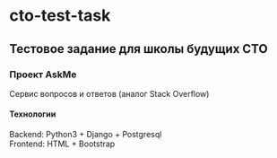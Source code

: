 # cto-test-task
 
## Тестовое задание для школы будущих CTO

### Проект AskMe

Сервис вопросов и ответов (аналог Stack Overflow) 
  
#### Технологии
Backend: Python3 + Django + Postgresql  
Frontend: HTML + Bootstrap
